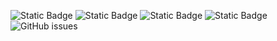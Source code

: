 ![Static Badge](https://img.shields.io/badge/blacklists-60-000000) ![Static Badge](https://img.shields.io/badge/blacklisted-2791492-cc0000) ![Static Badge](https://img.shields.io/badge/whitelisted-2245-00CC00) ![Static Badge](https://img.shields.io/badge/streaming_blacklist-28107-000000) ![GitHub issues](https://img.shields.io/github/issues/fabriziosalmi/blacklists)
